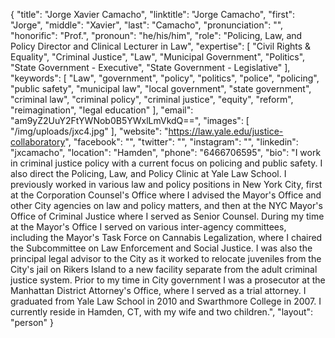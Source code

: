 {
  "title": "Jorge Xavier Camacho",
  "linktitle": "Jorge Camacho",
  "first": "Jorge",
  "middle": "Xavier",
  "last": "Camacho",
  "pronunciation": "",
  "honorific": "Prof.",
  "pronoun": "he/his/him",
  "role": "Policing, Law, and Policy Director and Clinical Lecturer in Law",
  "expertise": [
    "Civil Rights & Equality",
    "Criminal Justice",
    "Law",
    "Municipal Government",
    "Politics",
    "State Government - Executive",
    "State Government - Legislative"
  ],
  "keywords": [
    "Law",
    "government",
    "policy",
    "politics",
    "police",
    "policing",
    "public safety",
    "municipal law",
    "local government",
    "state government",
    "criminal law",
    "criminal policy",
    "criminal justice",
    "equity",
    "reform",
    "reimagination",
    "legal education"
  ],
  "email": "am9yZ2UuY2FtYWNob0B5YWxlLmVkdQ==",
  "images": [
    "/img/uploads/jxc4.jpg"
  ],
  "website": "https://law.yale.edu/justice-collaboratory",
  "facebook": "",
  "twitter": "",
  "instagram": "",
  "linkedin": "jxcamacho",
  "location": "Hamden",
  "phone": "6466706595",
  "bio": "I work in criminal justice policy with a current focus on policing and public safety. I also direct the Policing, Law, and Policy Clinic at Yale Law School. I previously worked in various law and policy positions in New York City, first at the Corporation Counsel's Office where I advised the Mayor's Office and other City agencies on law and policy matters, and then at the NYC Mayor's Office of Criminal Justice where I served as Senior Counsel. During my time at the Mayor's Office I served on various inter-agency committees, including the Mayor's Task Force on Cannabis Legalization, where I chaired the Subcommittee on Law Enforcement and Social Justice. I was also the principal legal advisor to the City as it worked to relocate juveniles from the City's jail on Rikers Island to a new facility separate from the adult criminal justice system. Prior to my time in City government I was a prosecutor at the Manhattan District Attorney's Office, where I served as a trial attorney. I graduated from Yale Law School in 2010 and Swarthmore College in 2007. I currently reside in Hamden, CT, with my wife and two children.",
  "layout": "person"
}
